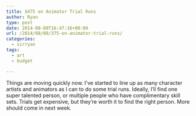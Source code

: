 ```yaml
---
title: $475 on Animator Trial Runs
author: Ryan
type: post
date: 2014-08-08T16:47:16+00:00
url: /2014/08/08/375-on-animator-trial-runs/
categories:
  - sirryan
tags:
  - art
  - budget

---
```

Things are moving quickly now. I&#8217;ve started to line up as many character artists and animators as I can to do some trial runs. Ideally, I&#8217;ll find one super talented person, or multiple people who have complimentary skill sets. Trials get expensive, but they&#8217;re worth it to find the right person. More should come in next week.
<!--more-->
